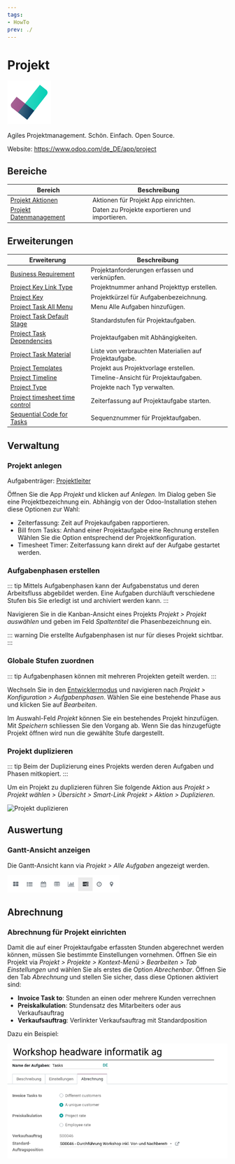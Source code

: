 ```yaml
---
tags:
- HowTo
prev: ./
---
```

# Projekt
![icons_odoo_project](assets/icons_odoo_project.png)

Agiles Projektmanagement. Schön. Einfach. Open Source.

Website: <https://www.odoo.com/de_DE/app/project>

## Bereiche

| Bereich                                   | Beschreibung                         |
| ----------------------------------------- | ------------------------------------ |
| [Projekt Aktionen](Projekt%20Aktionen.md) | Aktionen für Projekt App einrichten. |
| [Projekt Datenmanagement](Projekt%20Datenmanagement.md)             | Daten zu Projekte exportieren und importieren.      |

## Erweiterungen

| Erweiterung                                                               | Beschreibung                                           |
| ------------------------------------------------------------------------- | ------------------------------------------------------ |
| [Business Requirement](Business%20Requirement.md)                         | Projektanforderungen erfassen und verknüpfen.          |
| [Project Key Link Type](Project%20Key%20Link%20Type.md)                   | Projektnummer anhand Projekttyp erstellen.             |
| [Project Key](Project%20Key.md)                                           | Projektkürzel für Aufgabenbezeichnung.                 |
| [Project Task All Menu](Project%20Task%20All%20Menu.md)                   | Menu Alle Aufgaben hinzufügen.                         |
| [Project Task Default Stage](Project%20Task%20Default%20Stage.md)         | Standardstufen für Projektaufgaben.                    |
| [Project Task Dependencies](Project%20Task%20Dependencies.md)             | Projektaufgaben mit Abhängigkeiten.                    |
| [Project Task Material](Project%20Task%20Material.md)                     | Liste von verbrauchten Materialien auf Projektaufgabe. |
| [Project Templates](Project%20Templates.md)                               | Projekt aus Projektvorlage erstellen.                  |
| [Project Timeline](Project%20Timeline.md)                                 | Timeline-Ansicht für Projektaufgaben.                  |
| [Project Type](Project%20Type.md)                                         | Projekte nach Typ verwalten.                           |
| [Project timesheet time control](Project%20timesheet%20time%20control.md) | Zeiterfassung auf Projektaufgabe starten.              |
| [Sequential Code for Tasks](Sequential%20Code%20for%20Tasks.md)           | Sequenznummer für Projektaufgaben.                     |

## Verwaltung

### Projekt anlegen

Aufgabenträger: [Projektleiter](Rollen#Projektleiter)

Öffnen Sie die App *Projekt* und klicken auf *Anlegen.* Im Dialog geben Sie eine Projektbezeichnung ein. Abhängig von der Odoo-Installation stehen diese Optionen zur Wahl:
* Zeiterfassung: Zeit auf Projekaufgaben rapportieren.
* Bill from Tasks: Anhand einer Projektaufgabe eine Rechnung erstellen
Wählen Sie die Option entsprechend der Projektkonfiguration.
* Timesheet Timer: Zeiterfassung kann direkt auf der Aufgabe gestartet werden.

### Aufgabenphasen erstellen

::: tip
Mittels Aufgabenphasen kann der Aufgabenstatus und deren Arbeitsfluss abgebildet werden. Eine Aufgaben durchläuft verschiedene Stufen bis Sie erledigt ist und archiviert werden kann.
:::

Navigieren Sie in die Kanban-Ansicht eines Projekts *Projekt > Projekt auswählen* und geben im Feld *Spaltentitel* die Phasenbezeichnung ein.

::: warning
Die erstellte Aufgabenphasen ist nur für dieses Projekt sichtbar.
:::

### Globale Stufen zuordnen

::: tip
Aufgabenphasen können mit mehreren Projekten geteilt werden.
:::

Wechseln Sie in den [Entwicklermodus](Einstellungen.md#Entwicklermodus%20aktivieren) und navigieren nach *Projekt > Konfiguration > Aufgabenphasen*. Wählen Sie eine bestehende Phase aus und klicken Sie auf *Bearbeiten*.

Im Auswahl-Feld *Projekt* können Sie ein bestehendes Projekt hinzufügen. Mit *Speichern* schliessen Sie den Vorgang ab. Wenn Sie das hinzugefügte Projekt öffnen wird nun die gewählte Stufe dargestellt.

### Projekt duplizieren

::: tip
Beim der Duplizierung eines Projekts werden deren Aufgaben und Phasen mitkopiert.
:::

Um ein Projekt zu duplizieren führen Sie folgende Aktion aus *Projekt > Projekt wählen > Übersicht > Smart-Link Projekt > Aktion > Duplizieren*.

![Projekt duplizieren](assets/Projekt%20duplizieren.gif)

## Auswertung

### Gantt-Ansicht anzeigen

Die Gantt-Ansicht kann via *Projekt > Alle Aufgaben* angezeigt werden.

![](assets/Projekt%20Gantt-Ansicht%20aktiviert.png)

## Abrechnung

### Abrechnung für Projekt einrichten

Damit die auf einer Projektaufgabe erfassten Stunden abgerechnet werden können, müssen Sie bestimmte Einstellungen vornehmen. Öffnen Sie ein Projekt via *Projekt > Projekte > Kontext-Menü > Bearbeiten > Tab Einstellungen* und wählen Sie als erstes die Option *Abrechenbar*. Öffnen Sie den Tab *Abrechnung* und stellen Sie sicher, dass diese Optionen aktiviert sind:

* **Invoice Task to**: Stunden an einen oder mehrere Kunden verrechnen
* **Preiskalkulation**: Stundensatz des Mitarbeiters oder aus Verkaufsauftrag
* **Verkaufsauftrag**: Verlinkter Verkaufsauftrag mit Standardposition

Dazu ein Beispiel:

![](assets/Projekt%20Tab%20Abrechnung.png)